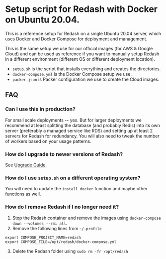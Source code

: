 # Setup script for Redash with Docker on Ubuntu 20.04.

This is a reference setup for Redash on a single Ubuntu 20.04 server, which uses Docker and Docker Compose for deployment and management.

This is the same setup we use for our official images (for AWS & Google Cloud) and can be used as reference if you want to manually setup Redash in a different environment (different OS or different deployment location).

- `setup.sh` is the script that installs everything and creates the directories.
- `docker-compose.yml` is the Docker Compose setup we use.
- `packer.json` is Packer configuration we use to create the Cloud images.

## FAQ

### Can I use this in production?

For small scale deployments -- yes. But for larger deployments we recommend at least splitting the database (and probably Redis) into its own server (preferably a managed service like RDS) and setting up at least 2 servers for Redash for redundancy. You will also need to tweak the number of workers based on your usage patterns.

### How do I upgrade to newer versions of Redash?

See [Upgrade Guide](https://redash.io/help/open-source/admin-guide/how-to-upgrade).

### How do I use `setup.sh` on a different operating system?

You will need to update the `install_docker` function and maybe other functions as well.

### How do I remove Redash if I no longer need it?

1. Stop the Redash container and remove the images using `docker-compose down --volumes --rmi all`.
2. Remove the following lines from `~/.profile`

  ```
  export COMPOSE_PROJECT_NAME=redash
  export COMPOSE_FILE=/opt/redash/docker-compose.yml
  ```
  
3. Delete the Redash folder using `sudo rm -fr /opt/redash`

